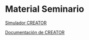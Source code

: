# Material Seminario



[Simulador CREATOR](http://creatorsim.github.io/creator)

[Documentación de CREATOR](http://creatorsim.github.io/creator)

